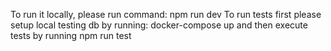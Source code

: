 To run it locally, please run command: npm run dev
To run tests first please setup local testing db by running:
    docker-compose up
and then execute tests by running npm run test